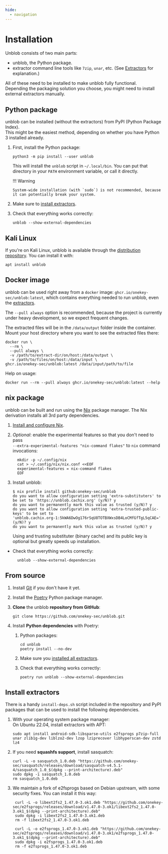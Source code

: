 ```yaml
---
hide:
  - navigation
---
```


# Installation

Unblob consists of two main parts:

- unblob, the Python package.
- extractor command line tools like `7zip`, `unar`, etc. (See [Extractors](./extractors.md) for explanation.)

All of these need to be installed to make unblob fully functional.  
Depending the packaging solution you choose, you might need to
install external extractors manually.

## Python package

unblob can be installed (without the extractors) from PyPI (Python Package Index).  
This might be the easiest method, depending on whether you have Python 3 installed already.

1.  First, install the Python package:

        python3 -m pip install --user unblob

    This will install the `unblob` script in `~/.local/bin`. You can put that
    directory in your `PATH` environment variable, or call it directly.

    !!! Warning

        System-wide installation (with `sudo`) is not recommended, because it can potentially break your system.

2.  Make sure to [install extractors](#install-extractors).

3.  Check that everything works correctly:

        unblob --show-external-dependencies

## Kali Linux

If you're on Kali Linux, unblob is available through the [distribution
repository](https://www.kali.org/tools/unblob/). You can install it with:

```
apt install unblob
```

## Docker image

unblob can be used right away from a `docker` image: `ghcr.io/onekey-sec/unblob:latest`,
which contains everything needed to run unblob, even the [extractors](extractors.md).

The `--pull always` option is recommended, because the project is currently under heavy development, so we expect frequent changes.

The extracted files will be in the `/data/output` folder inside the container. Mount
your host directory where you want to see the extracted files there:

```console
docker run \
  --rm \
  --pull always \
  -v /path/to/extract-dir/on/host:/data/output \
  -v /path/to/files/on/host:/data/input \
ghcr.io/onekey-sec/unblob:latest /data/input/path/to/file
```

Help on usage:

```shell
docker run --rm --pull always ghcr.io/onekey-sec/unblob:latest --help
```

## nix package

unblob can be built and run using the [Nix](https://nixos.org) package manager.
The Nix derivation installs all 3rd party dependencies.

1.  [Install and configure Nix](https://nixos.org/download.html).

1.  _Optional_: enable the experimental features so that you don't need to pass  
    `--extra-experimental-features "nix-command flakes"` to `nix` command invocations:

          mkdir -p ~/.config/nix
          cat > ~/.config/nix/nix.conf <<EOF
          experimental-features = nix-command flakes
          EOF

1.  Install unblob:

        $ nix profile install github:onekey-sec/unblob
        do you want to allow configuration setting 'extra-substituters' to be set to 'https://unblob.cachix.org' (y/N)? y
        do you want to permanently mark this value as trusted (y/N)? y
        do you want to allow configuration setting 'extra-trusted-public-keys' to be set to
        'unblob.cachix.org-1:5kWA6DwOg176rSqU8TOTBXWxsDB4LoCMfGfTgL5qCAE=' (y/N)? y
        do you want to permanently mark this value as trusted (y/N)? y

    Using and trusting substituter (binary cache) and its public key is optional but greatly speeds up installation.

- Check that everything works correctly:

        unblob --show-external-dependencies

## From source

1.  Install [Git](https://git-scm.com/download/) if you don't have it yet.
2.  Install the [Poetry](https://python-poetry.org/docs/#installation) Python package manager.
3.  **Clone** the unblob **repository from GitHub**:

        git clone https://github.com/onekey-sec/unblob.git

4.  Install **Python dependencies** with Poetry:

    1.  Python packages:

            cd unblob
            poetry install --no-dev

    2.  Make sure you [installed all extractors](#install-extractors).

    3.  Check that everything works correctly:

            poetry run unblob --show-external-dependencies

## Install extractors

There is a handy `install-deps.sh` script included in the repository and PyPI packages that can be used to install the following dependencies.

1.  With your operating system package manager:  
    On Ubuntu 22.04, install extractors with APT:

        sudo apt install android-sdk-libsparse-utils e2fsprogs p7zip-full unar zlib1g-dev liblzo2-dev lzop lziprecover libhyperscan-dev zstd lz4

2.  If you need **squashfs support**, install sasquatch:

        curl -L -o sasquatch_1.0.deb "https://github.com/onekey-sec/sasquatch/releases/download/sasquatch-v4.5.1-4/sasquatch_1.0_$(dpkg --print-architecture).deb"
        sudo dpkg -i sasquatch_1.0.deb
        rm sasquatch_1.0.deb

4. We maintain a fork of e2fsprogs based on Debian upstream, with some security fixes. You can install it this way:

        curl -L -o libext2fs2_1.47.0-3.ok1.deb "https://github.com/onekey-sec/e2fsprogs/releases/download/v1.47.0-3.ok1/libext2fs2_1.47.0-3.ok1_$(dpkg --print-architecture).deb"
        sudo dpkg -i libext2fs2_1.47.0-3.ok1.deb
        rm -f libext2fs2_1.47.0-3.ok1.deb

        curl -L -o e2fsprogs_1.47.0-3.ok1.deb "https://github.com/onekey-sec/e2fsprogs/releases/download/v1.47.0-3.ok1/e2fsprogs_1.47.0-3.ok1_$(dpkg --print-architecture).deb"
        sudo dpkg -i e2fsprogs_1.47.0-3.ok1.deb
        rm -f e2fsprogs_1.47.0-3.ok1.deb
